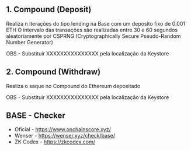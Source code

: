 ## 1. Compound (Deposit)
Realiza n iterações do tipo lending na Base com um deposito fixo de 0.001 ETH
O intervalo das transações são realizadas entre 30 e 60 segundos aleatoriamente por CSPRNG (Cryptographically Secure Pseudo-Random Number Generator)

OBS - Substituir XXXXXXXXXXXXXXX pela localização da Keystore

## 2. Compound (Withdraw)
Realiza o saque no Compound do Ethereum depositado

OBS - Substituir XXXXXXXXXXXXXXX pela localização da Keystore

## BASE - Checker
- Oficial - https://www.onchainscore.xyz/
- Wenser - https://wenser.xyz/check/base/
- ZK Codex - https://zkcodex.com/
